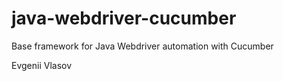 # java-webdriver-cucumber

Base framework for Java Webdriver automation with Cucumber

Evgenii Vlasov

